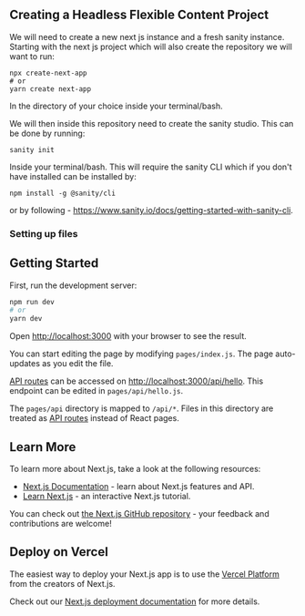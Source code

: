 ## Creating a Headless Flexible Content Project

We will need to create a new next js instance and a fresh sanity instance.
Starting with the next js project which will also create the repository we will want to run:

```
npx create-next-app
# or
yarn create next-app
```

In the directory of your choice inside your terminal/bash.

We will then inside this repository need to create the sanity studio.
This can be done by running:

```
sanity init
```

Inside your terminal/bash. This will require the sanity CLI which if you don't have installed can be installed by: 

```
npm install -g @sanity/cli
```
or by following - https://www.sanity.io/docs/getting-started-with-sanity-cli.

### Setting up files




## Getting Started

First, run the development server:

```bash
npm run dev
# or
yarn dev
```

Open [http://localhost:3000](http://localhost:3000) with your browser to see the result.

You can start editing the page by modifying `pages/index.js`. The page auto-updates as you edit the file.

[API routes](https://nextjs.org/docs/api-routes/introduction) can be accessed on [http://localhost:3000/api/hello](http://localhost:3000/api/hello). This endpoint can be edited in `pages/api/hello.js`.

The `pages/api` directory is mapped to `/api/*`. Files in this directory are treated as [API routes](https://nextjs.org/docs/api-routes/introduction) instead of React pages.

## Learn More

To learn more about Next.js, take a look at the following resources:

- [Next.js Documentation](https://nextjs.org/docs) - learn about Next.js features and API.
- [Learn Next.js](https://nextjs.org/learn) - an interactive Next.js tutorial.

You can check out [the Next.js GitHub repository](https://github.com/vercel/next.js/) - your feedback and contributions are welcome!

## Deploy on Vercel

The easiest way to deploy your Next.js app is to use the [Vercel Platform](https://vercel.com/import?utm_medium=default-template&filter=next.js&utm_source=create-next-app&utm_campaign=create-next-app-readme) from the creators of Next.js.

Check out our [Next.js deployment documentation](https://nextjs.org/docs/deployment) for more details.

